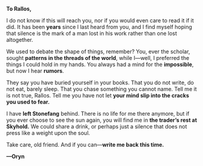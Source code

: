 **To Rallos,**

I do not know if this will reach you, nor if you would even care to read it if it did. It has been **years** since I last heard from you, and I find myself hoping that silence is the mark of a man lost in his work rather than one lost altogether.

We used to debate the shape of things, remember? You, ever the scholar, sought **patterns in the threads of the world**, while I—well, I preferred the things I could hold in my hands. You always had a mind for the **impossible**, but now I hear **rumors**.

They say you have buried yourself in your books. That you do not write, do not eat, barely sleep. That you chase something you cannot name. Tell me it is not true, Rallos. Tell me you have not let **your mind slip into the cracks you used to fear.**

I have **left Stonefang** behind. There is no life for me there anymore, but if you ever choose to see the sun again, you will find me in **the trader’s rest at Skyhold.** We could share a drink, or perhaps just a silence that does not press like a weight upon the soul.

Take care, old friend. And if you can—**write me back this time.**

**—Oryn**